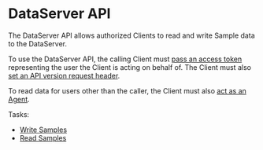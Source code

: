 # DataServer API

The DataServer API allows authorized Clients to read and write Sample data to the DataServer.

To use the DataServer API, the calling Client must [pass an access token](../authorization.md#accesstoken) representing the user the Client is acting on behalf of.  The Client must also [set an API version request header](../authorization.md#dataserverapiversionrequestheader).

To read data for users other than the caller, the Client must also [act as an Agent](../acting_as_agent.md).

Tasks:

* [Write Samples](tasks/write_samples.md)
* [Read Samples](tasks/read_samples.md)

